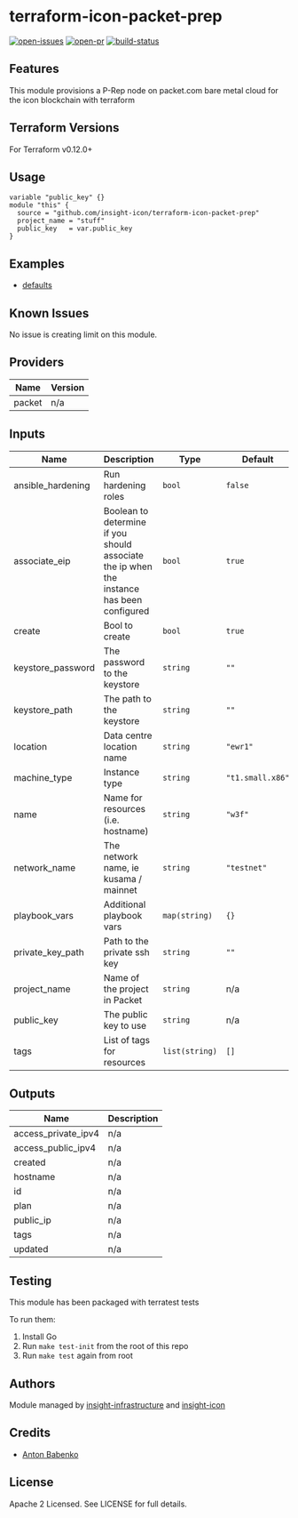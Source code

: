 # terraform-icon-packet-prep

[![open-issues](https://img.shields.io/github/issues-raw/insight-icon/terraform-icon-packet-prep?style=for-the-badge)](https://github.com/insight-icon/terraform-icon-packet-prep/issues)
[![open-pr](https://img.shields.io/github/issues-pr-raw/insight-icon/terraform-icon-packet-prep?style=for-the-badge)](https://github.com/insight-icon/terraform-icon-packet-prep/pulls)
[![build-status](https://img.shields.io/circleci/build/github/insight-icon/terraform-icon-packet-prep?style=for-the-badge)](https://circleci.com/gh/insight-icon/terraform-icon-packet-prep)

## Features

This module provisions a P-Rep node on packet.com bare metal cloud for the icon blockchain with terraform

## Terraform Versions

For Terraform v0.12.0+

## Usage

```
variable "public_key" {}
module "this" {
  source = "github.com/insight-icon/terraform-icon-packet-prep"
  project_name = "stuff"
  public_key   = var.public_key
}
```
## Examples

- [defaults](https://github.com/robc-io/terraform-icon-packet-prep/tree/master/examples/defaults)

## Known  Issues
No issue is creating limit on this module.

<!-- BEGINNING OF PRE-COMMIT-TERRAFORM DOCS HOOK -->
## Providers

| Name | Version |
|------|---------|
| packet | n/a |

## Inputs

| Name | Description | Type | Default | Required |
|------|-------------|------|---------|:-----:|
| ansible\_hardening | Run hardening roles | `bool` | `false` | no |
| associate\_eip | Boolean to determine if you should associate the ip when the instance has been configured | `bool` | `true` | no |
| create | Bool to create | `bool` | `true` | no |
| keystore\_password | The password to the keystore | `string` | `""` | no |
| keystore\_path | The path to the keystore | `string` | `""` | no |
| location | Data centre location name | `string` | `"ewr1"` | no |
| machine\_type | Instance type | `string` | `"t1.small.x86"` | no |
| name | Name for resources (i.e. hostname) | `string` | `"w3f"` | no |
| network\_name | The network name, ie kusama / mainnet | `string` | `"testnet"` | no |
| playbook\_vars | Additional playbook vars | `map(string)` | `{}` | no |
| private\_key\_path | Path to the private ssh key | `string` | `""` | no |
| project\_name | Name of the project in Packet | `string` | n/a | yes |
| public\_key | The public key to use | `string` | n/a | yes |
| tags | List of tags for resources | `list(string)` | `[]` | no |

## Outputs

| Name | Description |
|------|-------------|
| access\_private\_ipv4 | n/a |
| access\_public\_ipv4 | n/a |
| created | n/a |
| hostname | n/a |
| id | n/a |
| plan | n/a |
| public\_ip | n/a |
| tags | n/a |
| updated | n/a |

<!-- END OF PRE-COMMIT-TERRAFORM DOCS HOOK -->

## Testing
This module has been packaged with terratest tests

To run them:

1. Install Go
2. Run `make test-init` from the root of this repo
3. Run `make test` again from root

## Authors

Module managed by [insight-infrastructure](https://github.com/insight-infrastructure) and [insight-icon](https://github.com/insight-icon)

## Credits

- [Anton Babenko](https://github.com/antonbabenko)

## License

Apache 2 Licensed. See LICENSE for full details.